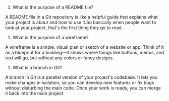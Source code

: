 1. What is the purpose of a README file?

A README file in a Git repository is like a helpful guide that explains what your project is about and how to use it.So basically when people want to look at your project, that's the first thing they go to read.

1. What is the purpose of a wireframe?

A wireframe is a simple, visual plan or sketch of a website or app. Think of it as a blueprint for a building—it shows where things like buttons, menus, and text will go, but without any colors or fancy designs.


1. What is a branch in Git?

A branch in Git is a parallel version of your project's codebase. It lets you make changes in isolation, so you can develop new features or fix bugs without disturbing the main code. Once your work is ready, you can merge it back into the main project

